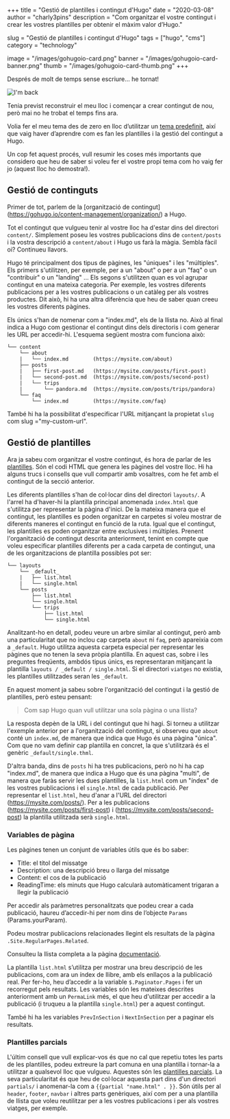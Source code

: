+++
title = "Gestió de plantilles i contingut d'Hugo"
date = "2020-03-08"
author = "charly3pins"
description = "Com organitzar el vostre contingut i crear les vostres plantilles per obtenir el màxim valor d’Hugo."

slug = "Gestió de plantilles i contingut d'Hugo"
tags = ["hugo", "cms"]
category = "technology"

image = "/images/gohugoio-card.png"
banner = "/images/gohugoio-card-banner.png"
thumb = "/images/gohugoio-card-thumb.png"
+++

Després de molt de temps sense escriure... he tornat!

![I'm back](/images/hugo-content-templates-managing/im-back-terminator.jpg)

Tenia previst reconstruir el meu lloc i començar a crear contingut de nou, però mai no he trobat el temps fins ara.

Volia fer el meu tema des de zero en lloc d’utilitzar un [tema predefinit](https://themes.gohugo.io/), així que vaig haver d’aprendre com es fan les plantilles i la gestió del contingut a Hugo.

Un cop fet aquest procés, vull resumir les coses més importants que considero que heu de saber si voleu fer el vostre propi tema com ho vaig fer jo (aquest lloc ho demostra!).

## Gestió de continguts

Primer de tot, parlem de la [organització de contingut] (https://gohugo.io/content-management/organization/) a Hugo.

Tot el contingut que vulgueu tenir al vostre lloc ha d'estar dins del directori `content/`. Simplement poseu les vostres publicacions dins de `content/posts` i la vostra descripció a `content/about` i Hugo us farà la màgia. Sembla fàcil oi? Continueu llavors.

Hugo té principalment dos tipus de pàgines, les "úniques" i les "múltiples". Els primers s'utilitzen, per exemple, per a un "about" o per a un "faq" o un "contribuir" o un "landing" ... Els segons s'utilitzen quan es vol agrupar contingut en una mateixa categoria. Per exemple, les vostres diferents publicacions per a les vostres publicacions o un catàleg per als vostres productes. Dit això, hi ha una altra diferència que heu de saber quan creeu les vostres diferents pàgines.

Els únics s'han de nomenar com a "index.md", els de la llista no. Això al final indica a Hugo com gestionar el contingut dins dels directoris i com generar les URL per accedir-hi. L'esquema següent mostra com funciona això:

```
└── content
    └── about
    |   └── index.md        (https://mysite.com/about)
    ├── posts
    |   ├── first-post.md   (https://mysite.com/posts/first-post)
    |   └── second-post.md  (https://mysite.com/posts/second-post)
    |   └── trips
    |       └── pandora.md  (https://mysite.com/posts/trips/pandora)
    └── faq
        └── index.md        (https://mysite.com/faq)
```

També hi ha la possibilitat d'especificar l'URL mitjançant la propietat `slug` com slug ="my-custom-url".

## Gestió de plantilles

Ara ja sabeu com organitzar el vostre contingut, és hora de parlar de les [plantilles](https://gohugo.io/templates/). Són el codi HTML que genera les pàgines del vostre lloc. Hi ha alguns trucs i consells que vull compartir amb vosaltres, com he fet amb el contingut de la secció anterior.

Les diferents plantilles s'han de col·locar dins del directori `layouts/`. A l'arrel ha d'haver-hi la plantilla principal anomenada `index.html` que s'utilitza per representar la pàgina d'inici. De la mateixa manera que el contingut, les plantilles es poden organitzar en carpetes si voleu mostrar de diferents maneres el contingut en funció de la ruta. Igual que el contingut, les plantilles es poden organitzar entre exclusives i múltiples. Prenent l'organització de contingut descrita anteriorment, tenint en compte que voleu especificar plantilles diferents per a cada carpeta de contingut, una de les organitzacions de plantilla possibles pot ser:

```
└── layouts
    └── _default_
    |   ├── list.html
    |   └── single.html
    └── posts
        ├── list.html
        └── single.html
        └── trips
            ├── list.html
            └── single.html
```

Analitzant-ho en detall, podeu veure un arbre similar al contingut, però amb una particularitat que no inclou cap carpeta `about` ni `faq`, però apareixia com a `_default`. Hugo utilitza aquesta carpeta especial per representar les pàgines que no tenen la seva pròpia plantilla. En aquest cas, sobre i les preguntes freqüents, ambdós tipus únics, es representaran mitjançant la plantilla `layouts / _default / single.html`. Si el directori `viatges` no existia, les plantilles utilitzades seran les `_default`.

En aquest moment ja sabeu sobre l'organització del contingut i la gestió de plantilles, però esteu pensant:
> Com sap Hugo quan vull utilitzar una sola pàgina o una llista?

La resposta depèn de la URL i del contingut que hi hagi. Si torneu a utilitzar l'exemple anterior per a l'organització del contingut, si observeu que `about` conté un `index.md`, de manera que indica que Hugo és una pàgina "única". Com que no vam definir cap plantilla en concret, la que s'utilitzarà és el genèric `_default/single.thml`.

D'altra banda, dins de `posts` hi ha tres publicacions, però no hi ha cap "index.md", de manera que indica a Hugo que és una pàgina "multi", de manera que faràs servir les dues plantilles, la `list.html` com un "índex" de les vostres publicacions i el `single.html` de cada publicació. Per representar el `list.html`, heu d'anar a l'URL del directori (https://mysite.com/posts/). Per a les publicacions (https://mysite.com/posts/first-post) i (https://mysite.com/posts/second-post) la plantilla utilitzada serà `single.html`.

### Variables de pàgina

Les pàgines tenen un conjunt de variables útils que és bo saber:
- Title: el títol del missatge
- Description: una descripció breu o llarga del missatge
- Content: el cos de la publicació
- ReadingTime: els minuts que Hugo calcularà automàticament trigaran a llegir la publicació

Per accedir als paràmetres personalitzats que podeu crear a cada publicació, haureu d’accedir-hi per nom dins de l’objecte `Params` (Params.yourParam).

Podeu mostrar publicacions relacionades llegint els resultats de la pàgina `.Site.RegularPages.Related`.

Consulteu la llista completa a la pàgina [documentació](https://gohugo.io/variables/page/).

La plantilla `list.html` s’utilitza per mostrar una breu descripció de les publicacions, com ara un índex de llibre, amb els enllaços a la publicació real. Per fer-ho, heu d’accedir a la variable `$.Paginator.Pages` i fer un recorregut pels resultats. Les variables són les mateixes descrites anteriorment amb un `PermaLink` més, el que heu d'utilitzar per accedir a la publicació (i truqueu a la plantilla `single.html`) per a aquest contingut.

També hi ha les variables `PrevInSection` i `NextInSection` per a paginar els resultats.

### Plantilles parcials

L'últim consell que vull explicar-vos és que no cal que repetiu totes les parts de les plantilles, podeu extreure la part comuna en una plantilla i tornar-la a utilitzar a qualsevol lloc que vulgueu. Aquestes són les [plantilles parcials](https://gohugo.io/templates/partials/). La seva particularitat és que heu de col·locar aquesta part dins d'un directori `partials/` i anomenar-la com a `{{partial "name.html" . }}`. Són útils per al `header`, `footer`, `navbar` i altres parts genèriques, així com per a una plantilla de llista que voleu reutilitzar per a les vostres publicacions i per als vostres viatges, per exemple.
